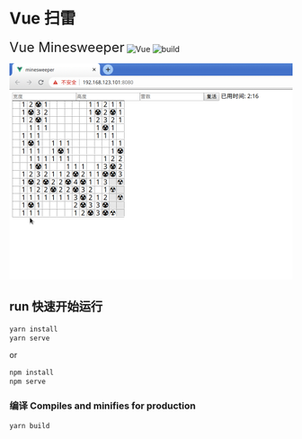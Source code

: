 # Vue 扫雷 
<font size="5"> Vue Minesweeper</font>
![Vue](https://img.shields.io/badge/Vue-2.6.11+-green.svg)
![build](https://img.shields.io/badge/build-passed-green.svg)

![截图](./screenshot.png)

## run 快速开始运行
```
yarn install
yarn serve
```
or
```
npm install
npm serve
```


### 编译 Compiles and minifies for production
```
yarn build
```

